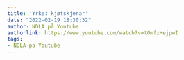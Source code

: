```yaml
---
title: 'Yrke: kjøtskjerar'
date: "2022-02-19 18:30:32"
author: NDLA på Youtube
authorlink: https://www.youtube.com/watch?v=tOmfzHejpwI
tags:
- NDLA-pa-Youtube
---
```

